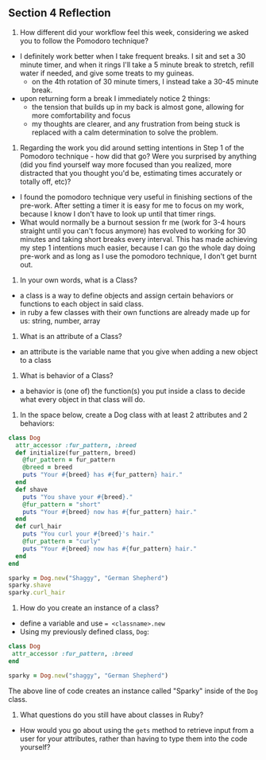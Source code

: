## Section 4 Reflection

1. How different did your workflow feel this week, considering we asked you to follow the Pomodoro technique?
- I definitely work better when I take frequent breaks. I sit and set a 30 minute timer, and when it rings I'll take a 5 minute break to stretch, refill water if needed, and give some treats to my guineas.
  - on the 4th rotation of 30 minute timers, I instead take a 30-45 minute break.
- upon returning form a break I immediately notice 2 things:
  - the tension that builds up in my back is almost gone, allowing for more comfortability and focus
  - my thoughts are clearer, and any frustration from being stuck is replaced with a calm determination to solve the problem.

1. Regarding the work you did around setting intentions in Step 1 of the Pomodoro technique - how did that go? Were you surprised by anything (did you find yourself way more focused than you realized, more distracted that you thought you'd be, estimating times accurately or totally off, etc)?
- I found the pomodoro technique very useful in finishing sections of the pre-work. After setting a timer it is easy for me to focus on my work, because I know I don't have to look up until that timer rings.
- What would normally be a burnout session fr me (work for 3-4 hours straight until you can't focus anymore) has evolved to working for 30 minutes and taking short breaks every interval. This has made achieving my step 1 intentions much easier, because I can go the whole day doing pre-work and as long as I use the pomodoro technique, I don't get burnt out.

1. In your own words, what is a Class?
- a class is a way to define objects and assign certain behaviors or functions to each object in said class.
- in ruby a few classes with their own functions are already made up for us: string, number, array
1. What is an attribute of a Class?
- an attribute is the variable name that you give when adding a new object to a class
1. What is behavior of a Class?
- a behavior is (one of) the function(s) you put inside a class to decide what every object in that class will do.
1. In the space below, create a Dog class with at least 2 attributes and 2 behaviors:

```rb
class Dog
  attr_accessor :fur_pattern, :breed
  def initialize(fur_pattern, breed)
    @fur_pattern = fur_pattern
    @breed = breed
    puts "Your #{breed} has #{fur_pattern} hair."
  end
  def shave
    puts "You shave your #{breed}."
    @fur_pattern = "short"
    puts "Your #{breed} now has #{fur_pattern} hair."
  end
  def curl_hair
    puts "You curl your #{breed}'s hair."
    @fur_pattern = "curly"
    puts "Your #{breed} now has #{fur_pattern} hair."
  end
end

sparky = Dog.new("Shaggy", "German Shepherd")
sparky.shave
sparky.curl_hair
```

1. How do you create an instance of a class?
- define a variable and use `= <classname>.new`
- Using my previously defined class, `Dog`:
```rb
class Dog
 attr_accessor :fur_pattern, :breed
end

sparky = Dog.new("shaggy", "German Shepherd")
```
The above line of code creates an instance called "Sparky" inside of the `Dog` class.

1. What questions do you still have about classes in Ruby?
- How would you go about using the `gets` method to retrieve input from a user for your attributes, rather than having to type them into the code yourself?
